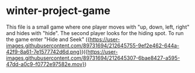 # winter-project-game
This file is a small game where one player moves with "up, down, left, right" and hides with "hide". The second player looks for the hiding spot. To run the game enter "Hide and Seek"
({https://user-images.githubusercontent.com/89731694/212645755-9ef2e462-644a-42f9-8a61-7e1577742d6d.png})({https://user-images.githubusercontent.com/89731694/212645307-6bae8427-a595-47dd-a0c9-f0772e97582e.mov})




